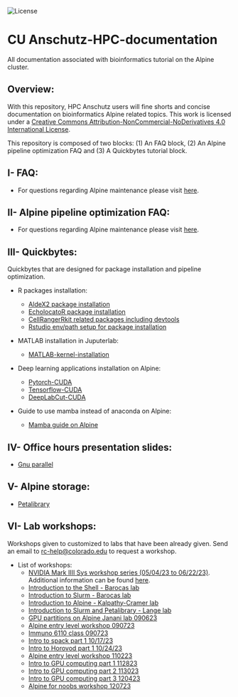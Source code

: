 ![License](https://i.creativecommons.org/l/by-nc-nd/4.0/88x31.png)

# CU Anschutz-HPC-documentation
All documentation associated with bioinformatics tutorial on the Alpine cluster. 

## Overview:

With this repository, HPC Anschutz users will fine shorts and concise documentation on bioinformatics Alpine related topics.
This work is licensed under a <a rel="license" href="http://creativecommons.org/licenses/by-nc-nd/4.0/">Creative Commons Attribution-NonCommercial-NoDerivatives 4.0 International License</a>.

This repository is composed of two blocks: (1) An FAQ block, (2) An Alpine pipeline optimization FAQ and (3) A Quickbytes tutorial block.

## I- FAQ:

*  For questions regarding Alpine maintenance please visit [here](https://github.com/kf-cuanschutz/AMC-HPC-documentation/blob/main/Alpine-cluster-maintenance.md).

## II- Alpine pipeline optimization FAQ:

*  For questions regarding Alpine maintenance please visit [here](https://github.com/kf-cuanschutz/AMC-HPC-documentation/blob/main/Alpine-pipeline-opt-FAQ.md).



## III- Quickbytes:
Quickbytes that are designed for package installation and pipeline optimization.

  * R packages installation:
      * [AldeX2 package installation](https://github.com/kf-cuanschutz/AMC-HPC-documentation/blob/main/ALDEx2-R-package-installation.md)
      * [EcholocatoR package installation](https://github.com/kf-cuanschutz/AMC-HPC-documentation/blob/main/EcholocatoR.md)
      * [CellRangerRkit related packages including devtools](https://github.com/kf-cuanschutz/AMC-HPC-documentation/blob/main/cellRangerRkit.md)
      * [Rstudio env/path setup for package installation](https://github.com/kf-cuanschutz/CU-Anschutz-HPC-documentation/tree/main/Rstudio_related_scripts)

  * MATLAB installation in Juputerlab:
      * [MATLAB-kernel-installation](https://github.com/kf-cuanschutz/CU-Anschutz-HPC-documentation/blob/main/MATLAB-kernel-on-Jupyterlab.md)
   
  * Deep learning applications installation on Alpine:
      * [Pytorch-CUDA](https://github.com/kf-cuanschutz/CU-Anschutz-HPC-documentation/blob/main/Pytorch_CUDA.md)
      * [Tensorflow-CUDA](https://github.com/kf-cuanschutz/CU-Anschutz-HPC-documentation/blob/main/Tensorflow_CUDA.md)
      * [DeepLabCut-CUDA](https://github.com/kf-cuanschutz/CU-Anschutz-HPC-documentation/blob/main/DeepLabCut.md)
   
  * Guide to use mamba instead of anaconda on Alpine:
      * [Mamba guide on Alpine](https://github.com/kf-cuanschutz/CU-Anschutz-HPC-documentation/blob/main/mamba_tutorial.md)
      
## IV- Office hours presentation slides:
* [Gnu parallel](https://github.com/kf-cuanschutz/CU-Anschutz-HPC-documentation/blob/main/Office-hours-presentation-files/GNU_parallel_presentation.pdf)

## V- Alpine storage:
* [Petalibrary](https://github.com/kf-cuanschutz/CU-Anschutz-HPC-documentation/blob/main/Office-hours-presentation-files/Overview_of_Petalibrary.pdf)

## VI- Lab workshops:
Workshops given to customized to labs that have been already given. Send an email to rc-help@colorado.edu to request a workshop.

  * List of workshops:
       * [NVIDIA Mark IIII Sys workshop series (05/04/23 to 06/22/23)](https://trending.markiiisys.com/cu-anschutz-aiseries). Additional information can be found [here](https://github.com/kf-cuanschutz/CU-Anschutz-HPC-documentation/blob/main/Workshops/nvidia_workshop_series_information_spring_23.md).
       * [Introduction to the Shell - Barocas lab](https://github.com/kf-cuanschutz/CU-Anschutz-HPC-documentation/blob/main/Workshops/Workshop-shell-Part1-Barocas-lab-060623.pdf)
       * [Introduction to Slurm - Barocas lab](https://github.com/kf-cuanschutz/CU-Anschutz-HPC-documentation/blob/main/Workshops/Introduction_to_slurm_workshop-Part2-Barocas-lab-062623.pdf)
       * [Introduction to Alpine - Kalpathy-Cramer lab](https://github.com/kf-cuanschutz/CU-Anschutz-HPC-documentation/blob/main/Workshops/Introduction_to_Alpine_workshop_Kalpathy-Cramer_lab_061923.pdf)
       * [Introduction to Slurm and Petalibrary - Lange lab](https://github.com/kf-cuanschutz/CU-Anschutz-HPC-documentation/blob/main/Workshops/Introduction_to_Alpine_Langelab.pdf)
       * [GPU partitions on Alpine Janani lab 090623](https://github.com/kf-cuanschutz/CU-Anschutz-HPC-documentation/blob/main/Workshops/Janani_lab_090623_Presentation_GPU.pdf)
       * [Alpine entry level workshop 090723](https://github.com/kf-cuanschutz/CU-Anschutz-HPC-documentation/blob/main/Workshops/Entry_level_workshop_090723.pdf)
       * [Immuno 6110 class 090723](https://github.com/kf-cuanschutz/CU-Anschutz-HPC-documentation/blob/main/Workshops/IMMU6110_class_091523_v3.pdf)
       * [Intro to spack part 1 10/17/23](https://github.com/kf-cuanschutz/CU-Anschutz-HPC-documentation/blob/main/Workshops/Introduction_to_Spack_part1_101723_.pdf)
       * [Intro to Horovod part 1 10/24/23](https://github.com/kf-cuanschutz/CU-Anschutz-HPC-documentation/blob/main/Workshops/Introduction_to_Horovod_102423_part1_official_v2.pdf)
       * [Alpine entry level workshop 110223](https://github.com/kf-cuanschutz/CU-Anschutz-HPC-documentation/blob/main/Workshops/Entry_level_workshop_110223_final_version_.pdf)
       * [Intro to GPU computing part 1 112823](https://github.com/kf-cuanschutz/CU-Anschutz-HPC-documentation/blob/main/Workshops/Introduction_to_GPU_programming_workshop_112823_part_1.pdf)
       * [Intro to GPU computing part 2 113023](https://github.com/kf-cuanschutz/CU-Anschutz-HPC-documentation/blob/main/Workshops/Introduction_to_GPU_programming_workshop_113023_part_2.pdf)
       * [Intro to GPU computing part 3 120423](https://github.com/kf-cuanschutz/CU-Anschutz-HPC-documentation/blob/main/Workshops/Introduction_to_GPU_programming_workshop_120523_final_version.pdf)
       * [Alpine for noobs workshop 120723](https://github.com/kf-cuanschutz/CU-Anschutz-HPC-documentation/blob/main/Workshops/Alpine_Noob_Introduction_to_HPC_and_Alpine-120723.pdf)
  
  


      




